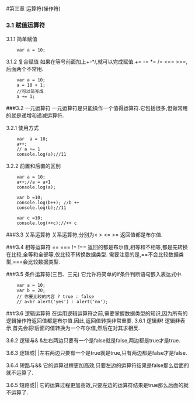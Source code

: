 #第三章 运算符(操作符)
### 3.1 赋值运算符
3.1.1 简单赋值
        
        var a = 10;

3.1.2 复合赋值
如果在等号前面加上+-*/,就可以完成赋值.+= -= *= /= <<= >>=,后面两个不常用.

        var a = 10;
        a = 10 + 1;
        //可以简写成
        a += 1;

###3.2 一元运算符
一元运算符是只能操作一个值得运算符.它包括很多,但做常用的就是递增和递减运算符.

3.2.1 使用方式

        var  a = 10;
        a++;
        // a += 1
        console.log(a);//11

3.2.2 前置和后置的区别

        var a = 10;
        a++;//a = a+1
        console.log(a);

        var b =10;
        console.log(b++); //b ++
        console.log(b);//11

        var c =10;
        console.log(++c);//++ c

###3.3 关系运算符
关系运算符,分别为< > <= >= 返回值都是布尔值.

###3.4 相等运算符
== === != !== 返回的都是布尔值,相等和不相等,都是先转换在比较,全等和全部等,仅比较不转换数据类型.
需要注意的是,==不会比较数据类型,===会比较数据类型.

###3.5 条件运算符(三目、三元)
它允许将简单的if条件判断语句嵌入表达式中.

        var a = 10;
        var b = 20;
        // 你要比较的内容 ? true : false
        // a<b? alert('yes') : alert('no');

###3.6 逻辑运算符
在运用逻辑运算符之前,需要掌握数据类型的知识,因为所有的逻辑操作符返回值都是布尔值.因此,返回值转换非常重要.
3.6.1 逻辑非!
逻辑非表示,首先会将!后面的值转换为一个布尔值,然后在对其求相反.

3.6.2 逻辑与&
&左右两边只要有一个是false就是false,两边都是true才是true.

3.6.3 逻辑或|
|左右两边只要有一个是true就是true,只有两边都是false才是false.

3.6.4 短路与&&
它的运算过程更加高效,只要左边的运算符结果是false那么后面的就不运算了.

3.6.5 短路或||
它的运算过程更加高效,只要左边的运算符结果是true那么后面的就不运算了.



